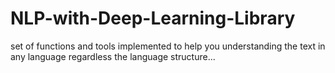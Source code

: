 # NLP-with-Deep-Learning-Library
set of functions and tools implemented to help you understanding the text in any language regardless the language structure...
